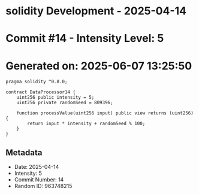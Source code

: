 ﻿# solidity Development - 2025-04-14
# Commit #14 - Intensity Level: 5
# Generated on: 2025-06-07 13:25:50
```solidity
pragma solidity ^0.8.0;

contract DataProcessor14 {
    uint256 public intensity = 5;
    uint256 private randomSeed = 809396;

    function processValue(uint256 input) public view returns (uint256) {
        return input * intensity + randomSeed % 100;
    }
}
```
## Metadata
- Date: 2025-04-14
- Intensity: 5
- Commit Number: 14
- Random ID: 963748215
